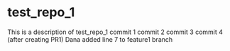 # test_repo_1
This is a description of test_repo_1
commit 1
commit 2
commit 3
commit 4 (after creating PR1)
Dana added line 7 to feature1 branch
